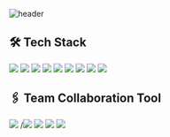 ![header](https://capsule-render.vercel.app/api?type=waving&color=5b5b5b&height=300&section=header&text=Shoot%20for%20the%20Moon%20🌕&fontSize=60&desc=At%20least,%20it'll%20remain%20as%20a%20Star%20✨&descSize=30&descAlignY=65&fontColor=ffffff)

## 🛠 Tech Stack
<img src="https://img.shields.io/badge/-HTML5-E34F26?style=flat&logo=HTML5&logoColor=white"/> <img src="https://img.shields.io/badge/-CSS3-1572B6?style=flat&logo=CSS3&logoColor=white"> <img src="https://img.shields.io/badge/-Python-3776AB?style=flat&logo=Python&logoColor=white"/> <img src="https://img.shields.io/badge/-JavaScript-F7DF1E?style=flat&logo=JavaScript&logoColor=white"/>
<img src="https://img.shields.io/badge/-Django-092E20?style=flat&logo=Django&logoColor=white"> <img src="https://img.shields.io/badge/-Node.js-339933?style=flat&logo=Node.js&logoColor=white"> <img src="https://img.shields.io/badge/-Express-000000?style=flat&logo=Express&logoColor=white">
<img src="https://img.shields.io/badge/-MySQL-4479A1?style=flat&logo=MySQL&logoColor=white">
<img src="https://img.shields.io/badge/-Amazon%20AWS-232F3E?style=flat&logo=Amazon%20AWS&logoColor=white">

## 🖇 Team Collaboration Tool
<img src="https://img.shields.io/badge/-Git-F05032?style=flat&logo=Git&logoColor=white"> /<img src="https://img.shields.io/badge/-GitHub-181717?style=flat&logo=GitHub&logoColor=white">
<img src="https://img.shields.io/badge/-Slack-4A154B?style=flat&logo=Slack&logoColor=white">
<img src="https://img.shields.io/badge/-Trello-0052CC?style=flat&logo=Trello&logoColor=white">
<img src="https://img.shields.io/badge/-Notion-000000?style=flat&logo=Notion&logoColor=white">
